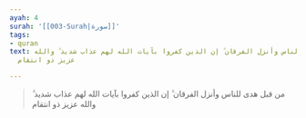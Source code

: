 ```yaml
---
ayah: 4
surah: '[[003-Surah|سورة]]'
tags:
- quran
text: من قبل هدى للناس وأنزل الفرقان ۗ إن الذين كفروا بآيات الله لهم عذاب شديد ۗ والله
  عزيز ذو انتقام

---
```

> من قبل هدى للناس وأنزل الفرقان ۗ إن الذين كفروا بآيات الله لهم عذاب شديد ۗ والله عزيز ذو انتقام
